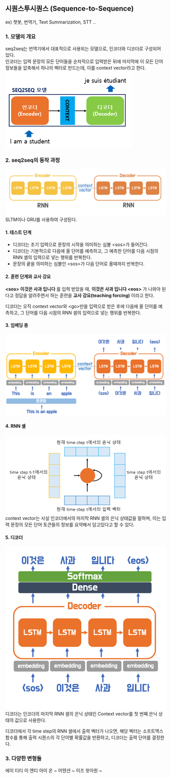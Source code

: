 ## 시퀀스투시퀀스 (Sequence-to-Sequence)
ex) 챗봇, 번역기, Text Summarization, STT ..
### 1. 모델의 개요
seq2seq는 번역기에서 대표적으로 사용되는 모델으로, 인코더와 디코더로 구성되어 있다.  
인코더는 입력 문장의 모든 단어들을 순차적으로 입력받은 뒤에 마지막에 이 모든 단어 정보들을 압축해서 하나의 벡터로 만드는데, 이를 context vector라고 한다.  
![Alt text](images/image.png)  

### 2. seq2seq의 동작 과정
![Alt text](images/image-1.png)  
SLTM이나 GRU를 사용하여 구성된다.  

#### 1. 테스트 단계
- 디코더는 초기 입력으로 문장의 시작을 의미하는 심볼 \<sos>가 들어간다.   
- 디코더는 기본적으로 다음에 올 단어를 예측하고, 그 예측한 단어를 다음 시점의 RNN 셀의 입력으로 넣는 행위를 반복한다.  
- 문장의 끝을 의미하는 심볼인 \<sos>가 다음 단어로 올때까지 반복한다. 

#### 2. 훈련 단계와 교사 강요
**\<sos> 이것은 사과 입니다** 를 입력 받았을 때, **이것은 사과 입니다 \<eos>** 가 나와야 된다고 정답을 알려주면서 하는 훈련을 **교사 강요(teaching forcing)** 이라고 한다.  

디코더는 오직 context vector와 \<go>만을 입력으로 받은 후에 다음에 올 단어를 예측하고, 그 단어를 다음 시점의 RNN 셀의 입력으로 넣는 행위를 반복한다.   

#### 3. 임베딩 층
![Alt text](images/image-2.png)  

#### 4. RNN 셀
![Alt text](images/image-3.png)  
context vector는 사실 인코더에서의 마지막 RNN 셀의 은닉 상태값을 말하며, 이는 입력 문장의 모든 단어 토큰들의 정보를 요약해서 담고있다고 할 수 있다.  

#### 5. 디코더
![Alt text](images/image-4.png)  
디코더는 인코더의 마지막 RNN 셀의 은닉 상태인 Context vector를 첫 번째 은닉 상태의 값으로 사용한다.   

디코더에서 각 time step의 RNN 셀에서 출력 벡터가 나오면, 해당 벡터는 소프트맥스 함수를 통해 출력 시퀀스의 각 단어별 확률값을 반환하고, 디코더는 출력 단어를 결정한다. 

### 3. 다양한 변형들
에이 티티 이 엔티 아이 온 ~ 어텐션 ~ 이즈 왓아원 ~